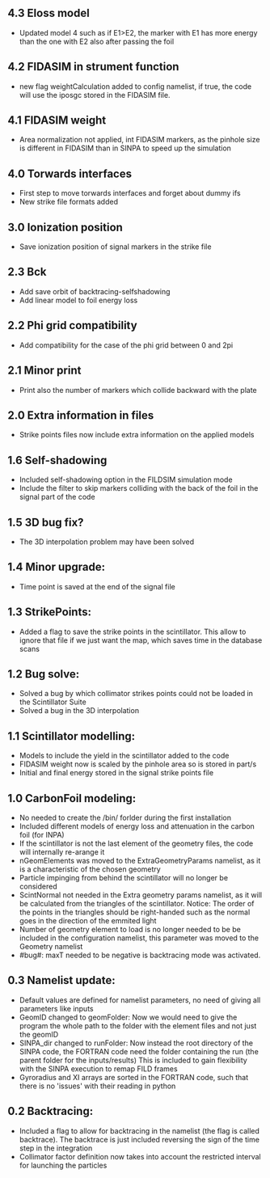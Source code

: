 ## 4.3 Eloss model
- Updated model 4 such as if E1>E2, the marker with E1 has more energy than the one with E2 also after passing the foil
## 4.2 FIDASIM in strument function
- new flag weightCalculation added to config namelist, if true, the code will use the iposgc stored in the FIDASIM file.

## 4.1 FIDASIM weight
- Area normalization not applied, int FIDASIM markers, as the pinhole size is different in FIDASIM than in SINPA to speed up the simulation
## 4.0 Torwards interfaces
- First step to move torwards interfaces and forget about dummy ifs
- New strike file formats added

## 3.0 Ionization position
- Save ionization position of signal markers in the strike file

## 2.3 Bck
- Add save orbit of backtracing-selfshadowing
- Add linear model to foil energy loss

## 2.2 Phi grid compatibility
- Add compatibility for the case of the phi grid between 0 and 2pi

## 2.1 Minor print
- Print also the number of markers which collide backward with the plate

## 2.0 Extra information in files
- Strike points files now include extra information on the applied models

## 1.6 Self-shadowing
- Included self-shadowing option in the FILDSIM simulation mode
- Include the filter to skip markers colliding with the back of the foil in the signal part of the code

## 1.5 3D bug fix?
- The 3D interpolation problem may have been solved

## 1.4 Minor upgrade:
- Time point is saved at the end of the signal file

## 1.3 StrikePoints:
- Added a flag to save the strike points in the scintillator. This allow to ignore that file if we just want the map, which saves time in the database scans

## 1.2 Bug solve:
- Solved a bug by which collimator strikes points could not be loaded in the Scintillator Suite
- Solved a bug in the 3D interpolation

## 1.1 Scintillator modelling:
- Models to include the yield in the scintillator added to the code
- FIDASIM weight now is scaled by the pinhole area so is stored in part/s
- Initial and final energy stored in the signal strike points file

## 1.0 CarbonFoil modeling:
- No needed to create the /bin/ forlder during the first installation
- Included different models of energy loss and attenuation in the carbon foil (for INPA)
- If the scintillator is not the last element of the geometry files, the code will internally re-arange it
- nGeomElements was moved to the ExtraGeometryParams namelist, as it is a characteristic of the chosen geometry
- Particle impinging from behind the scintillator will no longer be considered
- ScintNormal not needed in the Extra geometry params namelist, as it will be calculated from the triangles of the scintillator. Notice: The order of the points in the triangles should be right-handed such as the normal goes in the direction of the emmited light
- Number of geometry element to load is no longer needed to be be included in the configuration namelist, this parameter was moved to the Geometry namelist
- #bug#: maxT needed to be negative is backtracing mode was activated.

## 0.3 Namelist update:
- Default values are defined for namelist parameters, no need of giving all parameters like inputs
- GeomID changed to geomFolder: Now we would need to give the program the whole path to the folder with the element files and not just the geomID
- SINPA_dir changed to runFolder: Now instead the root directory of the SINPA code, the FORTRAN code need the folder containing the run (the parent folder for the inputs/results) This is included to gain flexibility with the SINPA execution to remap FILD frames
- Gyroradius and XI arrays are sorted in the FORTRAN code, such that there is no 'issues' with their reading in python

## 0.2 Backtracing:
- Included a flag to allow for backtracing in the namelist (the flag is called backtrace). The backtrace is just included reversing the sign of the time step in the integration
- Collimator factor definition now takes into account the restricted interval for launching the particles
